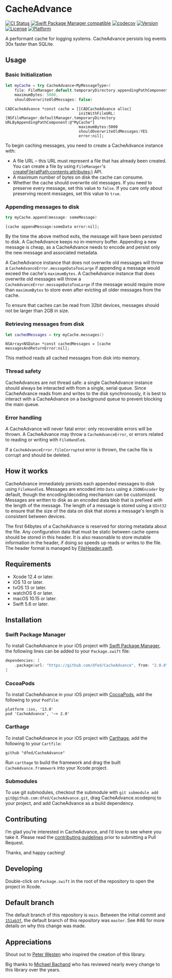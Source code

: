 # CacheAdvance

[![CI Status](https://img.shields.io/github/actions/workflow/status/dfed/cacheadvance/ci.yml?branch=main)](https://github.com/dfed/cacheadvance/actions?query=workflow%3ACI+branch%3Amain)
[![Swift Package Manager compatible](https://img.shields.io/badge/SPM-compatible-4BC51D.svg?style=flat)](https://github.com/apple/swift-package-manager)
[![codecov](https://codecov.io/gh/dfed/CacheAdvance/branch/main/graph/badge.svg?token=nZBHcZZ63F)](https://codecov.io/gh/dfed/CacheAdvance)
[![Version](https://img.shields.io/cocoapods/v/CacheAdvance.svg)](https://cocoapods.org/pods/CacheAdvance)
[![License](https://img.shields.io/cocoapods/l/CacheAdvance.svg)](https://cocoapods.org/pods/CacheAdvance)
[![Platform](https://img.shields.io/cocoapods/p/CacheAdvance.svg)](https://cocoapods.org/pods/CacheAdvance)

A performant cache for logging systems. CacheAdvance persists log events 30x faster than SQLite.

## Usage

### Basic Initialization

```swift
let myCache = try CacheAdvance<MyMessageType>(
    file: FileManager.default.temporaryDirectory.appendingPathComponent("MyCache"),
    maximumBytes: 5000,
    shouldOverwriteOldMessages: false)
```

```objc
CADCacheAdvance *const cache = [[CADCacheAdvance alloc]
                                initWithFileURL:[NSFileManager.defaultManager.temporaryDirectory URLByAppendingPathComponent:@"MyCache"]
                                maximumBytes:5000
                                shouldOverwriteOldMessages:YES
                                error:nil];
```
To begin caching messages, you need to create a CacheAdvance instance with:

* A file URL – this URL must represent a file that has already been created. You can create a file by using `FileManager`'s [createFile(atPath:contents:attributes:)](https://developer.apple.com/documentation/foundation/filemanager/1410695-createfile) API.
* A maximum number of bytes on disk the cache can consume.
* Whether the cache should overwrite old messages. If you need to preserve every message, set this value to `false`. If you care only about preserving recent messages, set this value to `true`.

### Appending messages to disk

```swift
try myCache.append(message: someMessage)
```

```objc
[cache appendMessage:someData error:nil];
```

By the time the above method exits, the message will have been persisted to disk. A CacheAdvance keeps no in-memory buffer. Appending a new message is cheap, as a CacheAdvance needs to encode and persist only the new message and associated metadata.

A CacheAdvance instance that does not overwrite old messages will throw a `CacheAdvanceError.messageDataTooLarge` if appending a message would exceed the cache's `maximumBytes`. A CacheAdvance instance that does overwrite old messages will throw a `CacheAdvanceError.messageDataTooLarge` if the message would require more than `maximumBytes` to store even after evicting all older messages from the cache.

To ensure that caches can be read from 32bit devices, messages should not be larger than 2GB in size.

### Retrieving messages from disk

```swift
let cachedMessages = try myCache.messages()
```

```objc
NSArray<NSData> *const cachedMessages = [cache messagesAndReturnError:nil];
```

This method reads all cached messages from disk into memory.

### Thread safety

CacheAdvances are not thread safe: a single CacheAdvance instance should always be interacted with from a single, serial queue. Since CacheAdvance reads from and writes to the disk synchronously, it is best to interact with a CacheAdvance on a background queue to prevent blocking the main queue.

### Error handling

A CacheAdvance will never fatal error: only recoverable errors will be thrown. A CacheAdvance may throw a `CacheAdvanceError`, or errors related to reading or writing with `FileHandle`s.

If a `CacheAdvanceError.fileCorrupted` error is thrown, the cache file is corrupt and should be deleted.

## How it works

CacheAdvance immediately persists each appended messages to disk using `FileHandle`s. Messages are encoded into `Data` using a `JSONEncoder` by default, though the encoding/decoding mechanism can be customized. Messages are written to disk as an encoded data blob that is prefixed with the length of the message. The length of a message is stored using a `UInt32` to ensure that the size of the data on disk that stores a message's length is consistent between devices.

The first 64bytes of a CacheAdvance is reserved for storing metadata about the file. Any configuration data that must be static between cache opens should be stored in this header. It is also reasonable to store mutable information in the header, if doing so speeds up reads or writes to the file. The header format is managed by [FileHeader.swift](Sources/CacheAdvance/FileHeader.swift).

## Requirements

* Xcode 12.4 or later.
* iOS 13 or later.
* tvOS 13 or later.
* watchOS 6 or later.
* macOS 10.15 or later.
* Swift 5.6 or later.

## Installation

### Swift Package Manager

To install CacheAdvance in your iOS project with [Swift Package Manager](https://github.com/apple/swift-package-manager), the following lines can be added to your `Package.swift` file:

```swift
dependencies: [
    .package(url: "https://github.com/dfed/CacheAdvance", from: "2.0.0"),
]
```

### CocoaPods

To install CacheAdvance in your iOS project with [CocoaPods](http://cocoapods.org), add the following to your `Podfile`:

```
platform :ios, '13.0'
pod 'CacheAdvance', '~> 2.0'
```

### Carthage

To install CacheAdvance in your iOS project with [Carthage](https://github.com/Carthage/Carthage), add the following to your `Cartfile`:

```ogdl
github "dfed/CacheAdvance"
```

Run `carthage` to build the framework and drag the built `CacheAdvance.framework` into your Xcode project.

### Submodules

To use git submodules, checkout the submodule with `git submodule add git@github.com:dfed/CacheAdvance.git`, drag CacheAdvance.xcodeproj to your project, and add CacheAdvance as a build dependency.

## Contributing

I’m glad you’re interested in CacheAdvance, and I’d love to see where you take it. Please read the [contributing guidelines](Contributing.md) prior to submitting a Pull Request.

Thanks, and happy caching!

## Developing

Double-click on `Package.swift` in the root of the repository to open the project in Xcode.

## Default branch

The default branch of this repository is `main`. Between the initial commit and [`151ab3f`](https://github.com/dfed/CacheAdvance/commit/151ab3f1d57531b9ae7a9219d0d8a33300704595), the default branch of this repository was `master`. See #46 for more details on why this change was made.

## Appreciations

Shout out to [Peter Westen](https://twitter.com/pwesten) who inspired the creation of this library.

Big thanks to [Michael Bachand](https://github.com/bachand) who has reviewed nearly every change to this library over the years.
